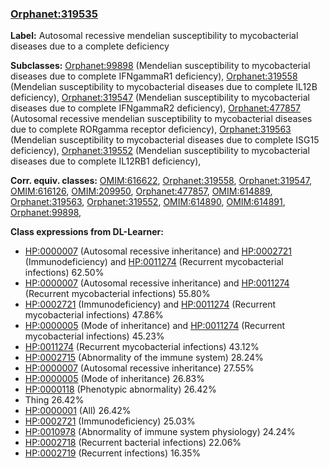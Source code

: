 
### [Orphanet:319535](http://www.orpha.net/ORDO/Orphanet_319535)
**Label:** Autosomal recessive mendelian susceptibility to mycobacterial diseases due to a complete deficiency

**Subclasses:** [Orphanet:99898](http://www.orpha.net/ORDO/Orphanet_99898) (Mendelian susceptibility to mycobacterial diseases due to complete IFNgammaR1 deficiency), [Orphanet:319558](http://www.orpha.net/ORDO/Orphanet_319558) (Mendelian susceptibility to mycobacterial diseases due to complete IL12B deficiency), [Orphanet:319547](http://www.orpha.net/ORDO/Orphanet_319547) (Mendelian susceptibility to mycobacterial diseases due to complete IFNgammaR2 deficiency), [Orphanet:477857](http://www.orpha.net/ORDO/Orphanet_477857) (Autosomal recessive mendelian susceptibility to mycobacterial diseases due to complete RORgamma receptor deficiency), [Orphanet:319563](http://www.orpha.net/ORDO/Orphanet_319563) (Mendelian susceptibility to mycobacterial diseases due to complete ISG15 deficiency), [Orphanet:319552](http://www.orpha.net/ORDO/Orphanet_319552) (Mendelian susceptibility to mycobacterial diseases due to complete IL12RB1 deficiency), 

**Corr. equiv. classes:** [OMIM:616622](http://purl.obolibrary.org/obo/OMIM_616622), [Orphanet:319558](http://www.orpha.net/ORDO/Orphanet_319558), [Orphanet:319547](http://www.orpha.net/ORDO/Orphanet_319547), [OMIM:616126](http://purl.obolibrary.org/obo/OMIM_616126), [OMIM:209950](http://purl.obolibrary.org/obo/OMIM_209950), [Orphanet:477857](http://www.orpha.net/ORDO/Orphanet_477857), [OMIM:614889](http://purl.obolibrary.org/obo/OMIM_614889), [Orphanet:319563](http://www.orpha.net/ORDO/Orphanet_319563), [Orphanet:319552](http://www.orpha.net/ORDO/Orphanet_319552), [OMIM:614890](http://purl.obolibrary.org/obo/OMIM_614890), [OMIM:614891](http://purl.obolibrary.org/obo/OMIM_614891), [Orphanet:99898](http://www.orpha.net/ORDO/Orphanet_99898), 

**Class expressions from DL-Learner:**

- [HP:0000007](http://purl.obolibrary.org/obo/HP_0000007) (Autosomal recessive inheritance) and [HP:0002721](http://purl.obolibrary.org/obo/HP_0002721) (Immunodeficiency) and [HP:0011274](http://purl.obolibrary.org/obo/HP_0011274) (Recurrent mycobacterial infections) 62.50%
- [HP:0000007](http://purl.obolibrary.org/obo/HP_0000007) (Autosomal recessive inheritance) and [HP:0011274](http://purl.obolibrary.org/obo/HP_0011274) (Recurrent mycobacterial infections) 55.80%
- [HP:0002721](http://purl.obolibrary.org/obo/HP_0002721) (Immunodeficiency) and [HP:0011274](http://purl.obolibrary.org/obo/HP_0011274) (Recurrent mycobacterial infections) 47.86%
- [HP:0000005](http://purl.obolibrary.org/obo/HP_0000005) (Mode of inheritance) and [HP:0011274](http://purl.obolibrary.org/obo/HP_0011274) (Recurrent mycobacterial infections) 45.23%
- [HP:0011274](http://purl.obolibrary.org/obo/HP_0011274) (Recurrent mycobacterial infections) 43.12%
- [HP:0002715](http://purl.obolibrary.org/obo/HP_0002715) (Abnormality of the immune system) 28.24%
- [HP:0000007](http://purl.obolibrary.org/obo/HP_0000007) (Autosomal recessive inheritance) 27.55%
- [HP:0000005](http://purl.obolibrary.org/obo/HP_0000005) (Mode of inheritance) 26.83%
- [HP:0000118](http://purl.obolibrary.org/obo/HP_0000118) (Phenotypic abnormality) 26.42%
- Thing 26.42%
- [HP:0000001](http://purl.obolibrary.org/obo/HP_0000001) (All) 26.42%
- [HP:0002721](http://purl.obolibrary.org/obo/HP_0002721) (Immunodeficiency) 25.03%
- [HP:0010978](http://purl.obolibrary.org/obo/HP_0010978) (Abnormality of immune system physiology) 24.24%
- [HP:0002718](http://purl.obolibrary.org/obo/HP_0002718) (Recurrent bacterial infections) 22.06%
- [HP:0002719](http://purl.obolibrary.org/obo/HP_0002719) (Recurrent infections) 16.35%


